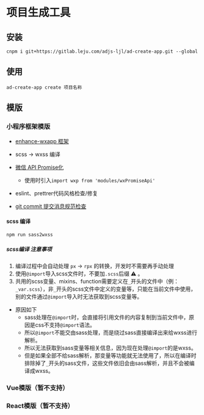 # 项目生成工具

## 安装

```shell
cnpm i git+https://gitlab.leju.com/adjs-ljl/ad-create-app.git --global
```

## 使用

```shell
ad-create-app create 项目名称
```


## 模版

### 小程序框架模版

- [enhance-wxapp 框架](https://gitlab.leju.com/adjs-ljl/enhance-wxapp)

- scss -> wxss 编译

- [微信 API Promise化](https://developers.weixin.qq.com/miniprogram/dev/extended/utils/api-promise.html)
  - 使用时引入`import wxp from 'modules/wxPromiseApi'`

- eslint、prettrer代码风格检查/修复

- [git commit 提交消息规范检查](https://gitlab.leju.com/adjs-ljl/docs/blob/master/docs/git-commit.md)

#### scss 编译
```js
npm run sass2wxss
```

##### scss编译 注意事项
1. 编译过程中会自动处理 `px` -> `rpx` 的转换，开发时不需要再手动处理
2. 使用`@import`导入scss文件时，不要加`.scss`后缀 ⚠️ 。
3. 共用的scss变量、mixins、function需要定义在`_`开头的文件中（例：`_var.scss`），非`_`开头的scss文件中定义的变量等，只能在当前文件中使用，别的文件通过`@import`导入时无法获取到scss变量等。
  - 原因如下
    - sass处理在`@import`时，会直接将引用文件的内容复制到当前文件中，原因是css不支持`@import`语法。
    - 所以`@import`不能交由sass处理，而是绕过sass直接编译出来给wxss进行解析。
    - 所以无法获取到sass变量等相关信息，因为现在处理`@import`的是wxss。
    - 但是如果全部不给sass解析，那变量等功能就无法使用了，所以在编译时排除掉了`_`开头的sass文件，这些文件依旧会由sass解析，并且不会被编译成wxss。

### Vue模版（暂不支持）
### React模版（暂不支持）